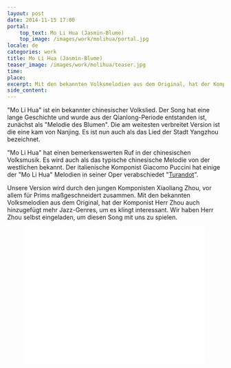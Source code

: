 ```yaml
---
layout: post
date: 2014-11-15 17:00
portal:
    top_text: Mo Li Hua (Jasmin-Blume)
    top_image: /images/work/molihua/portal.jpg
locale: de
categories: work
title: Mo Li Hua (Jasmin-Blume)
teaser_image: /images/work/molihua/teaser.jpg
time:
place:
excerpt: Mit den bekannten Volksmelodien aus dem Original, hat der Komponist Herr Zhou auch hinzugefügt mehr Jazz-Genres, um es klingt interessant.
side_content:
---
```


"Mo Li Hua" ist ein bekannter chinesischer Volkslied. Der Song hat eine lange Geschichte und wurde aus der Qianlong-Periode entstanden ist,
zunächst als "Melodie des Blumen". Die am weitesten verbreitet Version ist die eine kam von Nanjing.
Es ist nun auch als das Lied der Stadt Yangzhou bezeichnet.

"Mo Li Hua" hat einen bemerkenswerten Ruf in der chinesischen Volksmusik. Es wird auch als das typische chinesische Melodie von der westlichen bekannt.
Der italienische Komponist Giacomo Puccini hat einige der "Mo Li Hua" Melodien in seiner Oper verabschiedet
"<a href="https://www.youtube.com/watch?v=-PkS2HQj9ZE" target="_blank">Turandot</a>".

Unsere Version wird durch den jungen Komponisten Xiaoliang Zhou, vor allem für Prims maßgeschneidert zusammen.
Mit den bekannten Volksmelodien aus dem Original, hat der Komponist Herr Zhou auch hinzugefügt mehr Jazz-Genres, um es klingt interessant.
Wir haben Herr Zhou selbst eingeladen, um diesen Song mit uns zu spielen.

<figure class="video-container">
    <iframe width="420" height="315" src="//www.youtube.com/embed/m4X37CWHYyU" frameborder="0" allowfullscreen></iframe>
</figure>
